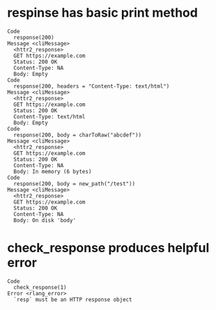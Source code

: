 # respinse has basic print method

    Code
      response(200)
    Message <cliMessage>
      <httr2_response>
      GET https://example.com
      Status: 200 OK
      Content-Type: NA
      Body: Empty
    Code
      response(200, headers = "Content-Type: text/html")
    Message <cliMessage>
      <httr2_response>
      GET https://example.com
      Status: 200 OK
      Content-Type: text/html
      Body: Empty
    Code
      response(200, body = charToRaw("abcdef"))
    Message <cliMessage>
      <httr2_response>
      GET https://example.com
      Status: 200 OK
      Content-Type: NA
      Body: In memory (6 bytes)
    Code
      response(200, body = new_path("/test"))
    Message <cliMessage>
      <httr2_response>
      GET https://example.com
      Status: 200 OK
      Content-Type: NA
      Body: On disk 'body'

# check_response produces helpful error

    Code
      check_response(1)
    Error <rlang_error>
      `resp` must be an HTTP response object

